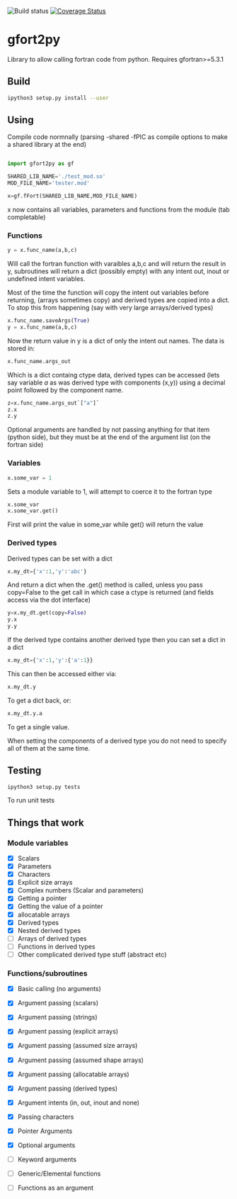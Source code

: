 ![Build status](https://travis-ci.org/rjfarmer/gfort2py.svg?branch=master)
[![Coverage Status](https://coveralls.io/repos/github/rjfarmer/gfort2py/badge.svg?branch=master)](https://coveralls.io/github/rjfarmer/gfort2py?branch=master)

# gfort2py
Library to allow calling fortran code from python. Requires gfortran>=5.3.1

## Build
````bash
ipython3 setup.py install --user
````

## Using

Compile code normnally (parsing -shared -fPIC as compile options to make a shared library at the end)

````python

import gfort2py as gf

SHARED_LIB_NAME='./test_mod.so'
MOD_FILE_NAME='tester.mod'

x=gf.fFort(SHARED_LIB_NAME,MOD_FILE_NAME)

````

x now contains all variables, parameters and functions from the module (tab completable)

### Functions
````python
y = x.func_name(a,b,c)
````

Will call the fortran function with varaibles a,b,c and will return the result in y,
subroutines will return a dict (possibly empty) with any intent out, inout or undefined intent variables.


Most of the time the function will copy the intent out variables before returning,
(arrays sometimes copy) and derived types are copied into a dict. To stop this from
happening (say with very large arrays/derived types)

````python
x.func_name.saveArgs(True)
y = x.func_name(a,b,c)
````

Now the return value in y is a dict of only the intent out names. The data
is stored in:

````python
x.func_name.args_out
````

Which is a dict containg ctype data, derived types can be accessed 
(lets say variable *a* as was derived type with components (x,y)) using
a decimal point followed by the component name.

````python
z=x.func_name.args_out`["a"]`
z.x
z.y
````

Optional arguments are handled by not passing anything for that item (python side), but
they must be at the end of the argument list (on the fortran side)

### Variables

````python
x.some_var = 1
````

Sets a module variable to 1, will attempt to coerce it to the fortran type

````python
x.some_var
x.some_var.get()
````

First will print the value in some_var while get() will return the value


### Derived types

Derived types can be set with a dict 
````python
x.my_dt={'x':1,'y':'abc'}
````
And return a dict when the .get() method is called, unless you pass
copy=False to the get call in which case a ctype is returned (and fields
access via the dot interface)

````python
y=x.my_dt.get(copy=False)
y.x
y.y
````
If the derived type contains another derived type then you can set a dict in a dict

````python
x.my_dt={'x':1,'y':{'a':1}}
````

This can then be accessed either via:

````python
x.my_dt.y
````

To get a dict back, or:

````python
x.my_dt.y.a
````

To get a single value.

When setting the components of a derived type you do not need to specify
all of them at the same time.


## Testing

````bash
ipython3 setup.py tests
````

To run unit tests

## Things that work

### Module variables

- [x] Scalars
- [x] Parameters
- [x] Characters
- [x] Explicit size arrays
- [X] Complex numbers (Scalar and parameters)
- [x] Getting a pointer
- [x] Getting the value of a pointer
- [x] allocatable arrays
- [x] Derived types
- [x] Nested derived types
- [ ] Arrays of derived types
- [ ] Functions in derived types
- [ ] Other complicated derived type stuff (abstract etc)

### Functions/subroutines

- [X] Basic calling (no arguments)
- [x] Argument passing (scalars)
- [x] Argument passing (strings)
- [X] Argument passing (explicit arrays)
- [x] Argument passing (assumed size arrays)
- [x] Argument passing (assumed shape arrays)
- [x] Argument passing (allocatable arrays)
- [x] Argument passing (derived types)
- [x] Argument intents (in, out, inout and none)
- [x] Passing characters
- [x] Pointer Arguments 
- [x] Optional arguments
- [ ] Keyword arguments
- [ ] Generic/Elemental functions
- [ ] Functions as an argument





